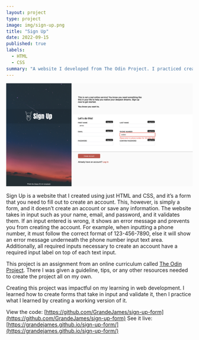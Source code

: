 ```yaml
---
layout: project
type: project
image: img/sign-up.png
title: "Sign Up"
date: 2022-09-15
published: true
labels:
  - HTML
  - CSS
summary: "A website I developed from The Odin Project. I practiced creating forms and validating forms using HTML and CSS."
---
```


<img class="img-fluid" src="../img/sign-up-full.png">

Sign Up is a website that I created using just HTML and CSS, and it’s a form that you need to fill out to create an account. This, however, is simply a form, and it doesn’t create an account or save any information. The website takes in input such as your name, email, and password, and it validates them. If an input entered is wrong, it shows an error message and prevents you from creating the account. For example, when inputting a phone number, it must follow the correct format of 123-456-7890, else it will show an error message underneath the phone number input text area. Additionally, all required inputs necessary to create an account have a required input label on top of each text input. 

This project is an assignment from an online curriculum called [The Odin Project](https://www.theodinproject.com/). There I was given a guideline, tips, or any other resources needed to create the project all on my own.

Creating this project was impactful on my learning in web development. I learned how to create forms that take in input and validate it, then I practice what I learned by creating a working version of it.

View the code: [https://github.com/GrandeJames/sign-up-form](https://github.com/GrandeJames/sign-up-form)
See it live: [https://grandejames.github.io/sign-up-form/](https://grandejames.github.io/sign-up-form/)
